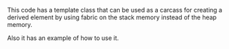 This code has a template class that can be used as a carcass for creating a derived element by using fabric on the stack memory instead of the heap memory.

Also it has an example of how to use it.